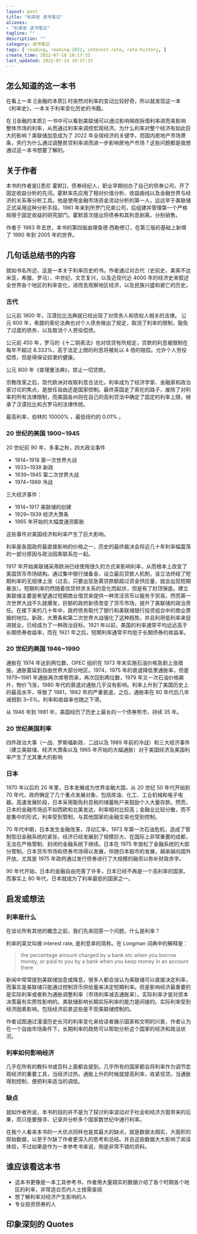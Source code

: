 ```yaml
---
layout: post
title: "利率史 读书笔记"
aliases:
- "利率史 读书笔记"
tagline: ""
description: ""
category: 读书笔记
tags: [ reading, reading-2022, interest-rate, rate-history, ]
create_time: 2022-07-10 10:17:33
last_updated: 2022-07-14 10:17:33
---
```


## 怎么知道的这一本书

在看上一本 [[金融的本质]] 时突然对利率的变动比较好奇，所以就发现这一本《利率史》，一本关于利率变化历史的书籍。

在 [[金融的本质]] 一书中可以看到美联储可以通过影响隔夜拆借利率进而来影响整体市场的利率，从而通过利率来调控宏观经济。为什么利率对整个经济有如此巨大的影响？美联储加息成为了 2022 年全球经济的关键字。而国内房地产市场萧条，央行为什么通过调整房贷利率进而进一步影响房地产市场？这些问题都是我想通过这一本书想要了解的。

## 关于作者
本书的作者是[[悉尼 霍默]]，债券经纪人，职业早期创办了自己的债券公司，开了固定收益分析的先河。霍默率先应用了相对价值分析、收益曲线以及金融世界与经济的关系等分析工具。他是使用金融市场资金流动分析的第一人，远远早于美联储正式采用这种分析手段。1961 年来到所罗门兄弟公司，后组建并管理第一个严格局限于固定收益的研究部门。霍默首次提出将债券和其利息剥离，分别销售。

作者于 1983 年去世，本书的第四版由理查德·西勒修订，在第三版的基础上新增了 1990 年到 2005 年的世界。

## 几句话总结书的内容
就如书名所述，这是一本关于利率历史的书。作者通过对古代（史前史，美索不达米亚，希腊，罗马），中世纪，文艺复兴，以及近现代近 4000 年的经济史来叙述全世界各个地区的利率变化，进而去观察地区经济，以及民族兴盛和衰亡的历史。

### 古代

公元前 1800 年，汉漠拉比法典就已经出现了对债务人和债权人相关的法律。
公元 600 年，希腊的索伦法典也对个人债务做出了规定，取消了利率的限制，豁免了过度的债务，以及取消个人劳役偿债。

公元前 450 年，罗马的《十二铜表法》也对信贷有所规定，贷款的利息被限制在每年不超过 8.333%，高于法定上限的利息将被处以 4 倍的赔偿。允许个人劳役偿债，但是得保证奴隶的健康。

公元 800 年《查理曼法典》，禁止一切贷款。

宗教改革之后，现代欧洲对收取利息合法化，利率成为了经济学家、金融家和政治家讨论的焦点，是放任自由还是国家控制。最终英国走了索伦的路子，废除了对利率的所有法律限制，而美国各州则在自己的高利贷法中确定了固定的利率上限，继承了汉谟拉比和古罗马的法律传统。

最高利率，伯林的 10000% ，最低纽约的 0.01% 。

### 20 世纪的美国 1900~1945
20 世纪前 90 年，多事之秋，四大政治事件

- 1914~1918 第一次世界大战
- 1933~1938 新政
- 1939~1945 第二次世界大战
- 1974~1989 冷战

三大经济事件：

- 1914~1917 美联储的创建
- 1929~1939 经济大萧条
- 1965 年开始的大幅度通货膨胀

这些事件对美国经济和利率产生了巨大影响。

利率是各国政府最直接影响的价格之一，历史的最终裁决会将近几十年利率幅震荡的一部分原因与政治因素联系在一起。

1917 年开始美联储采用欧洲已经使用很久的方式来影响利率，从而根本上改变了美国货币市场结构。通过集中银行储备金、设立最后贷款人机制，该立法终结了短期利率的无规律上涨（过去，只要出现急需贷款额超过资金供应量，就会出现短期暴涨）。短期利率仍然随着信贷供求关系的变化而起伏，但是有了封顶保底。建立美联储主要是希望通过短期商业借贷来提供一种灵活货币以服务于贸易。然而第一次世界大战不久就爆发，巨额的政府新债改变了货币市场，提升了美联储的政治责任。在接下来的几十年中，政府债务取代了银行和美联储银行投资组合中的商业票据的地位。新政、大萧条和第二次世界大战强化了这种趋势。并且利用低利率来促进就业，已经成为了一种政治目标。1921 年以前，美国的利率通常平均远远高于长期债券收益率，而在 1921 年之后，短期利率通常平均低于长期债券的收益率。

### 20 世纪的美国 1946~1990

通胀在 1974 年达到两位数，OPEC 组织在 1973 年末实施石油价格急剧上涨措施，通胀蔓延到自由世界大部分地区。1974，1975 年的衰退降低里通胀率，但是 1979~1981 年通胀再次席卷而来，再次回到两位数，1979 年又一次石油价格飙升，物价飞涨，1980 年代的衰退对通胀几乎没有影响。利率上升到了美国历史上的最高水平，导致了 1981，1982 年的严重衰退，之后，通胀率在 80 年代后几年减弱到 3~5%。利率和收益率也随之下滑。

从 1946 年到 1981 年，美国经历了历史上最长的一个债券熊市，持续 35 年。

### 20 世纪美国利率
四件政治大事（一战、罗斯福新政、二战以及 1989 年前的冷战）和三大经济事件（建立美联储、经济大萧条以及 1965 年开始的大幅通胀）对于美国经济及美国利率产生了尤其重大的影响

### 日本
1970 年以后的 20 年里，日本发展成为世界金融大国，从 20 世纪 50 年代开始到 70 年代，政府确定了几个重点发展对象，包括炼油、化工、工业机械和电子电器。高速发展阶段，日本采用豁免利息税的储蓄账户来鼓励个人大量存款。然而，日本的金融市场远不如西欧和北美发达，利率相对比较高；金融业比较分散，而不是集中的形式，利率受到管制，与其他国家的金融交易也受到控制。

70 年代中期，日本发生金融改革，浮动汇率，1973 年第一次石油危机，造成了管制型旧金融系统的紧张，经济已经发展到了规模巨大、在国际上非常重要的成都，无法在严格管制、封闭的金融系统下继续。日本在 1975 年放松了金融系统的大部分管制。日本货币市场和债券市场得以发展，伴随日本股市的发展，越来越向国外开放。尤其是 1975 年政府通过发行债券进行了大规模的融资以弥补财政赤字。

90 年代开始，日本的金融自由完善了许多，日本已经不再是一个高利率的国家。而事实上 80 年代，日本就成为了利率最低的国家之一。

## 启发或想法

### 利率是什么
在谈论所有其他的概念之前，我们先来回答一个问题，什么是利率？

利率的英文叫做 interest rate, 是利息率的简称。在 Longman 词典中的解释是：

> the percentage amount charged by a bank etc when you borrow money, or paid to you by a bank when you keep money in an account there

新闻中常常提到美联储加息或降息，很多人都会误认为美联储可以直接决定利率，而事实是美联储只能通过控制货币供给量来决定短期利率。但是影响经济最重要的是实际利率或者称为通胀调整利率（市场利率减去通胀率）。实际利率才是对资本决策最有实质性影响的。美联储影响长期实际利率的能力是间接的。实际利率受到经济因素影响，包括经济前景这些是不受美联储控制的。

作者试图通过漫漫历史长河的利率变化来给读者展示国家和文明的兴衰，作者认为在一个自由市场条件下，长期利率的趋势可以帮助分析这个国家的经济和政治状况。

### 利率如何影响经济
几乎在所有的教科书或百科上面都会提到，几乎所有的国家都会将利率作为调节宏观经济的重要工具，当经济过热，通胀上升的时候就提高利率，收紧信贷。当通胀得到控制，便把利率适当的调低。

### 缺点
就如作者所说，本书的目的并不是为了探讨利率波动对于社会和经济方面带来的后果，而只是要搜寻、记录并分析多个国家数世纪中通行利率。

在我个人看来本书的一大优点同样也是其最大的缺点，就是数据太翔实，大面积的原始数据，以至于欠缺了作者更深入的思考和总结。并且这些数据大大影响了阅读体验，不过如果是作为一本参考书来说，倒是非常不错的资料。

## 谁应该看这本书

- 这本书更像是一本工具参考书，作者用大量翔实的数据介绍了各个时期各个地区的利率，非常适合页内人士按需查阅
- 想了解利率对经济产生影响的人
- 专业投资债券的人

## 印象深刻的 Quotes

